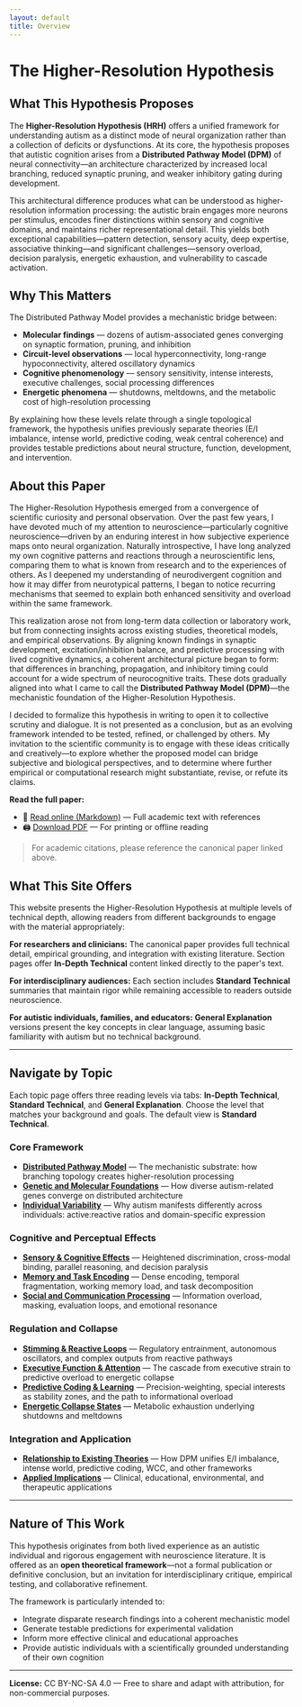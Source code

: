 ```yaml
---
layout: default
title: Overview
---
```


<link rel="stylesheet" href="./assets/css/tabs.css">

# The Higher-Resolution Hypothesis

## What This Hypothesis Proposes

The **Higher-Resolution Hypothesis (HRH)** offers a unified framework for understanding autism as a distinct mode of neural organization rather than a collection of deficits or dysfunctions. At its core, the hypothesis proposes that autistic cognition arises from a **Distributed Pathway Model (DPM)** of neural connectivity—an architecture characterized by increased local branching, reduced synaptic pruning, and weaker inhibitory gating during development.

This architectural difference produces what can be understood as higher-resolution information processing: the autistic brain engages more neurons per stimulus, encodes finer distinctions within sensory and cognitive domains, and maintains richer representational detail. This yields both exceptional capabilities—pattern detection, sensory acuity, deep expertise, associative thinking—and significant challenges—sensory overload, decision paralysis, energetic exhaustion, and vulnerability to cascade activation.

## Why This Matters

The Distributed Pathway Model provides a mechanistic bridge between:

- **Molecular findings** — dozens of autism-associated genes converging on synaptic formation, pruning, and inhibition
- **Circuit-level observations** — local hyperconnectivity, long-range hypoconnectivity, altered oscillatory dynamics
- **Cognitive phenomenology** — sensory sensitivity, intense interests, executive challenges, social processing differences
- **Energetic phenomena** — shutdowns, meltdowns, and the metabolic cost of high-resolution processing

By explaining how these levels relate through a single topological framework, the hypothesis unifies previously separate theories (E/I imbalance, intense world, predictive coding, weak central coherence) and provides testable predictions about neural structure, function, development, and intervention.

## About this Paper

The Higher-Resolution Hypothesis emerged from a convergence of scientific curiosity and personal observation. Over the past few years, I have devoted much of my attention to neuroscience—particularly cognitive neuroscience—driven by an enduring interest in how subjective experience maps onto neural organization. Naturally introspective, I have long analyzed my own cognitive patterns and reactions through a neuroscientific lens, comparing them to what is known from research and to the experiences of others. As I deepened my understanding of neurodivergent cognition and how it may differ from neurotypical patterns, I began to notice recurring mechanisms that seemed to explain both enhanced sensitivity and overload within the same framework.

This realization arose not from long-term data collection or laboratory work, but from connecting insights across existing studies, theoretical models, and empirical observations. By aligning known findings in synaptic development, excitation/inhibition balance, and predictive processing with lived cognitive dynamics, a coherent architectural picture began to form: that differences in branching, propagation, and inhibitory timing could account for a wide spectrum of neurocognitive traits. These dots gradually aligned into what I came to call the **Distributed Pathway Model (DPM)**—the mechanistic foundation of the Higher-Resolution Hypothesis.

I decided to formalize this hypothesis in writing to open it to collective scrutiny and dialogue. It is not presented as a conclusion, but as an evolving framework intended to be tested, refined, or challenged by others. My invitation to the scientific community is to engage with these ideas critically and creatively—to explore whether the proposed model can bridge subjective and biological perspectives, and to determine where further empirical or computational research might substantiate, revise, or refute its claims.

**Read the full paper:**
- 📄 [Read online (Markdown)](./higher-resolution-hypothesis) — Full academic text with references
- 🖨️ [Download PDF](./higher-resolution-hypothesis.pdf) — For printing or offline reading

> For academic citations, please reference the canonical paper linked above.

## What This Site Offers

This website presents the Higher-Resolution Hypothesis at multiple levels of technical depth, allowing readers from different backgrounds to engage with the material appropriately:

**For researchers and clinicians:** The canonical paper provides full technical detail, empirical grounding, and integration with existing literature. Section pages offer **In-Depth Technical** content linked directly to the paper's text.

**For interdisciplinary audiences:** Each section includes **Standard Technical** summaries that maintain rigor while remaining accessible to readers outside neuroscience.

**For autistic individuals, families, and educators:** **General Explanation** versions present the key concepts in clear language, assuming basic familiarity with autism but no technical background.

---

## Navigate by Topic

Each topic page offers three reading levels via tabs: **In-Depth Technical**, **Standard Technical**, and **General Explanation**. Choose the level that matches your background and goals. The default view is **Standard Technical**.

### Core Framework
- [**Distributed Pathway Model**](./sections/distributed-pathway-model?level=std) — The mechanistic substrate: how branching topology creates higher-resolution processing
- [**Genetic and Molecular Foundations**](./sections/genetic-molecular?level=std) — How diverse autism-related genes converge on distributed architecture
- [**Individual Variability**](./sections/individual-variability?level=std) — Why autism manifests differently across individuals: active:reactive ratios and domain-specific expression

### Cognitive and Perceptual Effects
- [**Sensory & Cognitive Effects**](./sections/sensory-cognition?level=std) — Heightened discrimination, cross-modal binding, parallel reasoning, and decision paralysis
- [**Memory and Task Encoding**](./sections/memory-task-encoding?level=std) — Dense encoding, temporal fragmentation, working memory load, and task decomposition
- [**Social and Communication Processing**](./sections/social-communication?level=std) — Information overload, masking, evaluation loops, and emotional resonance

### Regulation and Collapse
- [**Stimming & Reactive Loops**](./sections/stimming-reactive-loops?level=std) — Regulatory entrainment, autonomous oscillators, and complex outputs from reactive pathways
- [**Executive Function & Attention**](./sections/executive-and-attention?level=std) — The cascade from executive strain to predictive overload to energetic collapse
- [**Predictive Coding & Learning**](./sections/predictive-coding-learning?level=std) — Precision-weighting, special interests as stability zones, and the path to informational overload
- [**Energetic Collapse States**](./sections/energetic-collapse?level=std) — Metabolic exhaustion underlying shutdowns and meltdowns

### Integration and Application
- [**Relationship to Existing Theories**](./sections/existing-theories?level=std) — How DPM unifies E/I imbalance, intense world, predictive coding, WCC, and other frameworks
- [**Applied Implications**](./sections/implications?level=std) — Clinical, educational, environmental, and therapeutic applications

---

## Nature of This Work

This hypothesis originates from both lived experience as an autistic individual and rigorous engagement with neuroscience literature. It is offered as an **open theoretical framework**—not a formal publication or definitive conclusion, but an invitation for interdisciplinary critique, empirical testing, and collaborative refinement.

The framework is particularly intended to:
- Integrate disparate research findings into a coherent mechanistic model
- Generate testable predictions for experimental validation
- Inform more effective clinical and educational approaches
- Provide autistic individuals with a scientifically grounded understanding of their own cognition

---

**License:** CC BY-NC-SA 4.0 — Free to share and adapt with attribution, for non-commercial purposes.
